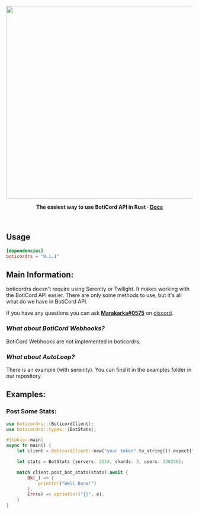 <p align="center">
<img width="520" src="https://media.discordapp.net/attachments/825242846616354821/939773822582808606/boticordrs_banner.png" alt="">
</p>

<p align="center">
  <b>
    The easiest way to use BotiCord API in Rust
    <span> · </span>
    <a href="https://docs.rs/boticordrs">Docs</a>
  </b>
</p>

<p align="center">
<a href="https://docs.rs/boticordrs"><img src="https://img.shields.io:/docsrs/boticordrs?style=flat-square" alt=""></a>
<a href="https://crates.io/crates/boticordrs"><img src="https://img.shields.io:/crates/d/boticordrs?style=flat-square" alt=""></a>
<a href="https://crates.io/crates/boticordrs"><img src="https://img.shields.io:/crates/v/boticordrs?style=flat-square" alt=""></a>
</p>


<h2>Usage</h2>

```toml
[dependencies]
boticordrs = "0.1.1"
```

<h2>Main Information: </h2>

boticordrs doesn't require using Serenity or Twilight. It makes working with the BotiCord API easier.
There are only some methods to use, but it's all what do we have in BotiCord API.

If you have any questions you can ask **[Marakarka#0575](https://boticord.top/profile/585766846268047370)** on [discord](https://img.shields.io:/crates/v/boticordrs?style=flat-square).

<h3><em>What about BotiCord Webhooks?</em></h3>

BotiCord Webhooks are not implemented in boticordrs.

<h3><em>What about AutoLoop?</em></h3>

There is an example (with serenity). You can find it in the examples folder in our repository.

<h2>Examples: </h2>

<h3>Post Some Stats: </h3>

```rs
use boticordrs::{BoticordClient};
use boticordrs::types::{BotStats};

#[tokio::main]
async fn main() {
    let client = BoticordClient::new("your token".to_string()).expect("failed client");

    let stats = BotStats {servers: 2514, shards: 3, users: 338250};

    match client.post_bot_stats(stats).await {
        Ok(_) => {
            println!("Well Done!")
        },
        Err(e) => eprintln!("{}", e),
    }
}
```
